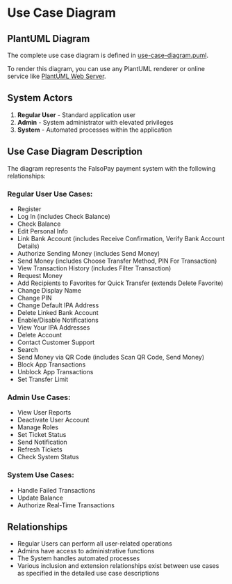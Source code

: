 # Use Case Diagram

## PlantUML Diagram

The complete use case diagram is defined in [use-case-diagram.puml](use-case-diagram.puml).

To render this diagram, you can use any PlantUML renderer or online service like [PlantUML Web Server](http://www.plantuml.com/plantuml/uml/).

## System Actors

1. **Regular User** - Standard application user
2. **Admin** - System administrator with elevated privileges
3. **System** - Automated processes within the application

## Use Case Diagram Description

The diagram represents the FalsoPay payment system with the following relationships:

### Regular User Use Cases:
- Register
- Log In (includes Check Balance)
- Check Balance
- Edit Personal Info
- Link Bank Account (includes Receive Confirmation, Verify Bank Account Details)
- Authorize Sending Money (includes Send Money)
- Send Money (includes Choose Transfer Method, PIN For Transaction)
- View Transaction History (includes Filter Transaction)
- Request Money
- Add Recipients to Favorites for Quick Transfer (extends Delete Favorite)
- Change Display Name
- Change PIN
- Change Default IPA Address
- Delete Linked Bank Account
- Enable/Disable Notifications
- View Your IPA Addresses
- Delete Account
- Contact Customer Support
- Search
- Send Money via QR Code (includes Scan QR Code, Send Money)
- Block App Transactions
- Unblock App Transactions
- Set Transfer Limit

### Admin Use Cases:
- View User Reports
- Deactivate User Account
- Manage Roles
- Set Ticket Status
- Send Notification
- Refresh Tickets
- Check System Status

### System Use Cases:
- Handle Failed Transactions
- Update Balance
- Authorize Real-Time Transactions

## Relationships
- Regular Users can perform all user-related operations
- Admins have access to administrative functions
- The System handles automated processes
- Various inclusion and extension relationships exist between use cases as specified in the detailed use case descriptions 